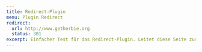 ```yaml
---
title: Redirect-Plugin
menu: Plugin Redirect
redirect:
  url: http://www.getherbie.org
  status: 301
excerpt: Einfacher Test für das Redirect-Plugin. Leitet diese Seite zur Website von Herbie weiter.
---
```

